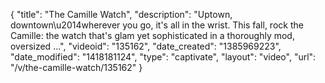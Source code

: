 {
    "title": "The Camille Watch",
    "description": "Uptown, downtown\u2014wherever you go, it's all in the wrist. This fall, rock the Camille: the watch that's glam yet sophisticated in a thoroughly mod, oversized ...",
    "videoid": "135162",
    "date_created": "1385969223",
    "date_modified": "1418181124",
    "type": "captivate",
    "layout": "video",
    "url": "\/v\/the-camille-watch\/135162"
}